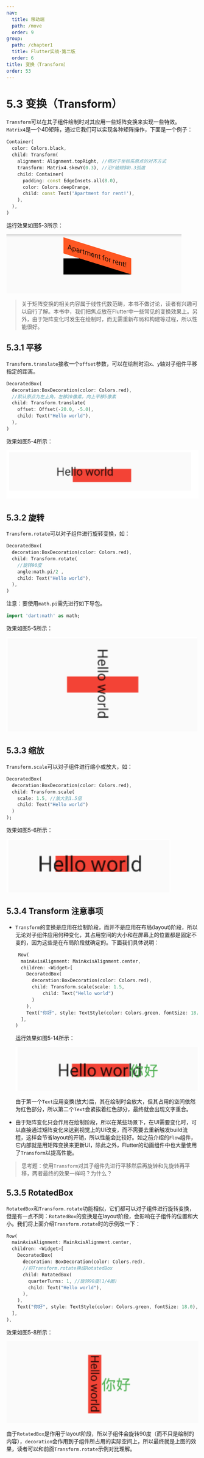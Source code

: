 ```yaml
---
nav:
  title: 移动端
  path: /move
  order: 9
group:
  path: /chapter1
  title: Flutter实战·第二版
  order: 6
title: 变换（Transform）
order: 53
---
```



# 5.3 变换（Transform）

`Transform`可以在其子组件绘制时对其应用一些矩阵变换来实现一些特效。`Matrix4`是一个4D矩阵，通过它我们可以实现各种矩阵操作，下面是一个例子：

```dart
Container(
  color: Colors.black,
  child: Transform(
    alignment: Alignment.topRight, //相对于坐标系原点的对齐方式
    transform: Matrix4.skewY(0.3), //沿Y轴倾斜0.3弧度
    child: Container(
      padding: const EdgeInsets.all(8.0),
      color: Colors.deepOrange,
      child: const Text('Apartment for rent!'),
    ),
  ),
)
```

运行效果如图5-3所示：

![图5-3](./assets/5-3.62f0e5d6.png)

> 关于矩阵变换的相关内容属于线性代数范畴，本书不做讨论，读者有兴趣可以自行了解。本书中，我们把焦点放在Flutter中一些常见的变换效果上。另外，由于矩阵变化时发生在绘制时，而无需重新布局和构建等过程，所以性能很好。
>

## 5.3.1 平移

`Transform.translate`接收一个`offset`参数，可以在绘制时沿`x`、`y`轴对子组件平移指定的距离。

```dart
DecoratedBox(
  decoration:BoxDecoration(color: Colors.red),
  //默认原点为左上角，左移20像素，向上平移5像素  
  child: Transform.translate(
    offset: Offset(-20.0, -5.0),
    child: Text("Hello world"),
  ),
)
```

效果如图5-4所示：

![image-20241009231014971](./assets/image-20241009231014971.png)

## 5.3.2 旋转

`Transform.rotate`可以对子组件进行旋转变换，如：

```dart
DecoratedBox(
  decoration:BoxDecoration(color: Colors.red),
  child: Transform.rotate(
    //旋转90度
    angle:math.pi/2 ,
    child: Text("Hello world"),
  ),
)
```
注意：要使用`math.pi`需先进行如下导包。  
```dart  
import 'dart:math' as math;  
```

效果如图5-5所示：

![image-20241009231038824](./assets/image-20241009231038824.png)

## 5.3.3 缩放

`Transform.scale`可以对子组件进行缩小或放大，如：

```dart
DecoratedBox(
  decoration:BoxDecoration(color: Colors.red),
  child: Transform.scale(
    scale: 1.5, //放大到1.5倍
    child: Text("Hello world")
  )
);
```

效果如图5-6所示：

![image-20241009231119199](./assets/image-20241009231119199.png)

## 5.3.4 Transform 注意事项

- `Transform`的变换是应用在绘制阶段，而并不是应用在布局(layout)阶段，所以无论对子组件应用何种变化，其占用空间的大小和在屏幕上的位置都是固定不变的，因为这些是在布局阶段就确定的。下面我们具体说明：

  ```dart
   Row(
    mainAxisAlignment: MainAxisAlignment.center,
    children: <Widget>[
      DecoratedBox(
        decoration:BoxDecoration(color: Colors.red),
        child: Transform.scale(scale: 1.5,
            child: Text("Hello world")
        )
      ),
      Text("你好", style: TextStyle(color: Colors.green, fontSize: 18.0),)
    ],
  )
  ```

  运行效果如图5-14所示：

  ![image-20241009231148488](./assets/image-20241009231148488.png)

  由于第一个`Text`应用变换(放大)后，其在绘制时会放大，但其占用的空间依然为红色部分，所以第二个`Text`会紧挨着红色部分，最终就会出现文字重合。

- 由于矩阵变化只会作用在绘制阶段，所以在某些场景下，在UI需要变化时，可以直接通过矩阵变化来达到视觉上的UI改变，而不需要去重新触发build流程，这样会节省layout的开销，所以性能会比较好。如之前介绍的`Flow`组件，它内部就是用矩阵变换来更新UI，除此之外，Flutter的动画组件中也大量使用了`Transform`以提高性能。

> 思考题：使用`Transform`对其子组件先进行平移然后再旋转和先旋转再平移，两者最终的效果一样吗？为什么？

## 5.3.5 RotatedBox

`RotatedBox`和`Transform.rotate`功能相似，它们都可以对子组件进行旋转变换，但是有一点不同：`RotatedBox`的变换是在layout阶段，会影响在子组件的位置和大小。我们将上面介绍`Transform.rotate`时的示例改一下：

```dart
Row(
  mainAxisAlignment: MainAxisAlignment.center,
  children: <Widget>[
    DecoratedBox(
      decoration: BoxDecoration(color: Colors.red),
      //将Transform.rotate换成RotatedBox  
      child: RotatedBox(
        quarterTurns: 1, //旋转90度(1/4圈)
        child: Text("Hello world"),
      ),
    ),
    Text("你好", style: TextStyle(color: Colors.green, fontSize: 18.0),)
  ],
),
```

效果如图5-8所示：

![image-20241009231202306](./assets/image-20241009231202306.png)



由于`RotatedBox`是作用于layout阶段，所以子组件会旋转90度（而不只是绘制的内容），`decoration`会作用到子组件所占用的实际空间上，所以最终就是上图的效果，读者可以和前面`Transform.rotate`示例对比理解。

